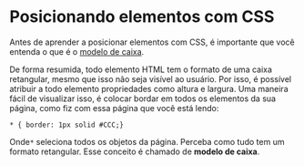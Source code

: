 # Posicionando elementos com CSS

Antes de aprender a posicionar elementos com CSS, é importante que você entenda o que é o [modelo de caixa](http://docs.escolamupi.com.br/modelo-de-caixa).

De forma resumida, todo elemento HTML tem o formato de uma caixa retangular, mesmo que isso não seja visível ao usuário. Por isso, é possível atribuir a todo elemento propriedades como altura e largura. Uma maneira fácil de visualizar isso, é colocar bordar em todos os elementos da sua página, como fiz com essa página que você está lendo:

    * { border: 1px solid #CCC;}

Onde`*` seleciona todos os objetos da página. Perceba como tudo tem um formato retangular. Esse conceito é chamado de **modelo de caixa**.
